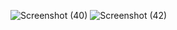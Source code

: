 ![Screenshot (40)](https://github.com/user-attachments/assets/ad25d281-aa76-47c7-9851-6da1342d3a83)
![Screenshot (42)](https://github.com/user-attachments/assets/28ac109b-c200-4f06-9a0a-035c225fdd19)
